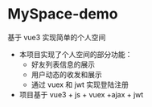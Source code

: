 # MySpace-demo

基于 vue3 实现简单的个人空间

- 本项目实现了个人空间的部分功能：
  - 好友列表信息的展示 
  - 用户动态的收发和展示
  - 通过 vuex 和 jwt 实现登陆注册
- 项目基于 vue3 + js + vuex +ajax + jwt
